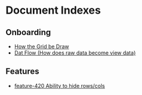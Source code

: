 # Document Indexes

## Onboarding

- [How the Grid be Draw](./draw/README.md)
- [Dat Flow (How does raw data become view data)](./data-flow/README.md)

## Features

- [feature-420 Ability to hide rows/cols](./feature-420/README.md)
